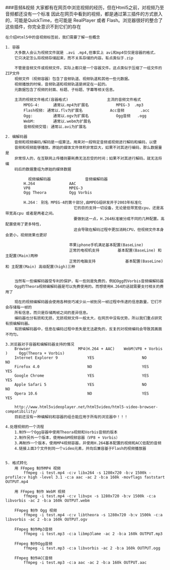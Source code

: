 ###音频&视频
	大家都有在网页中浏览视频的经历，但在Html5之前，对视频乃至音频都还没有一个标准
	因此在网页中看到的视频，都是通过第三插件的方式嵌入的，可能是QuickTime，也可能是
	RealPlayer 或者 Flash。浏览器很好的整合了这些插件，你完全意识不到它们的存在
	
	在介绍Html5中的音视频标签前，我们需要了解一些概念

	1. 容器
		大多数人会认为视频文件就是 .avi .mp4,但事实上 avi和mp4仅仅是容器的格式，
		它只决定怎么将视频存储起来，而不关系存储的内容。有点类似于.zip
	
		不管是音频文件或视频文件，实际上都只是一个容器文件。这点类似于压缩了一组文件的ZIP文件
		视频文件（视频容器）包含了音频轨道、视频轨道和其他一些元数据。
		视频播放的时候，音频轨道和视频轨道是绑定在一起的。
		元数据包含了视频的封面、标题、子标题、字幕等相关信息。
		
		主流的视频文件格式(容器格式)					主流的音频文件格式
			MPEG-4:	     通常以.mp4为扩展名			MPEG-3  .mp3
			Flash视频: 通常以.flv为扩展名			Acc音频       .acc
			Ogg:	     通常以.ogv为扩展名			Ogg音频	.ogg
			WebM:	     通常以.webm为扩展名
			音频视频交错: 通常以.avi为扩展名
							
	2. 编解码器
		音频和视频编码/解码是一组算法，用来对一段特定音频或视频进行解码和编码，以便
		音频和视频能够播放。原始的媒体文件体积非常巨大，如果不对其进行编码，那么数据量是
		非常惊人的，在互联网上传播则要耗费无法忍受的时间；如果不对其进行解码，就无法将编
		码后的数据重组为原始的媒体数据
		
		      视频编解码器			   音频编解码器			 
			H.264			    AAC
			VP8					MPEG-3
			Ogg Theora			Ogg Vorbis
			
			H.264： 别名 MPEG-4的第十部分,由MPEG组研发并于2003年标准化
								  它的目的支持一切设备，无论是低带宽低cpu，还是高带宽高cpu 或者是两者之间。
								  要做到这一点，H.264标准被分成不同的几种配置。高配置使用了更多特性，
								  这会导致在解码过程中更加消耗CPU，但视频文件本身会更小，视频效果也更好 
								  
								苹果iphone手机满足基本配置(BaseLine)
								正常的电视机支持        基本配置(BaseLine) 和 主配置(Main)两种
								正常的电脑支持  	        基本配置(BaseLine) 和 主配置(Main) 高级配置(high)三种
								   
			
		当然有一些编解码器受专利的保护，有一些则是免费的，例如Ogg的Vorbis音频编解码器
		Ogg的Theora视频编解码器是可以免费使用的。而想使用H.264的话就需要支付相关的费用了
		
		现在的视频编解码器会使用各种技巧减少从一帧到另一帧过程中传递的信息数量，它们不会存储每一帧的
		所有信息，而只是存储两帧之间的差异信息。
		编码器也分有损和无损，无损视频文件一般太大，在网页中没有优势，所以我们重点研究有损编解码器。
		有损编解码器中，信息在编码过程中丢失是无法避免的，反复的对视频编码会导致其画面不均匀。
		
	3.浏览器对于容器和编解码器支持的情况
		Browser						MP4(H.264 + AAC)	WebM(VP8 + Vorbis )		Ogg(Theora + Vorbis)
		Internet Explorer 9				YES						NO					NO
		Firefox 4.0						NO						YES					YES
		Google Chrome 					YES						YES					YES
		Apple Safari 5					YES						NO					NO
		Opera 10.6						NO						YES					YES
		
		http://www.html5videoplayer.net/html5video/html5-video-browser-compatibility/
		目前还没有一种编解码和容器的组合能应用于所有的浏览器中！！！
		
	4.处理视频的一个流程
		1.制作一个Ogg容器中使用Theora视频和Vorbis音频的版本
		2.制作另外一个版本，使用WebM视频容器（VP8 + Vorbis）
		3.再制作一个版本，使用MP4视频容器，并使用H.264基本配置的视频和ACC低配的音频
		4.链接上面3个文件到同一个video元素，并向后兼容基于Flash的视频播放器	
		
		
	5. 格式转化
		用 FFmpeg 制作MP4 视频
			ffmpeg -i test.mp4 -c:v libx264 -s 1280x720 -b:v 1500k -profile:v high -level 3.1 -c:a aac -ac 2 -b:a 160k -movflags faststart OUTPUT.mp4
		
		用 FFmpeg 制作 WebM 视频
			ffmpeg -i test.mp4 -c:v libvpx -s 1280x720 -b:v 1500k -c:a libvorbis -ac 2 -b:a 160k OUTPUT.webm
		
		FFmpeg 制作 Ogg 视频
			ffmpeg -i test.mp4 -c:v libtheora -s 1280x720 -b:v 1500k -c:a libvorbis -ac 2 -b:a 160k OUTPUT.ogv
		
		FFmpeg 制作Mp3音频
			ffmpeg -i test.mp3 -c:a libmp3lame -ac 2 -b:a 160k OUTPUT.mp3
			
		FFmpeg 制作Ogg音频
			ffmpeg -i test.mp3 -c:a libvorbis -ac 2 -b:a 160k OUTPUT.ogg
		
		FFmpeg 制作ACC音频	
			ffmpeg -i test.mp3 -c:a aac -ac 2 -b:a 160k OUTPUT.aac
			
	
	
	
